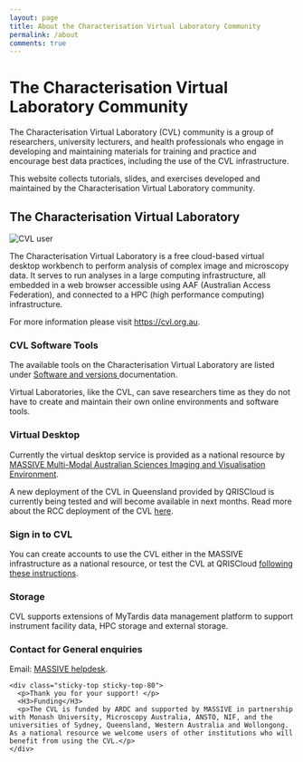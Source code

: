 ```yaml
---
layout: page
title: About the Characterisation Virtual Laboratory Community
permalink: /about
comments: true
---
```


<div class="row justify-content-between">
  <div class="col-md-8 pr-5">
    <H1>The Characterisation Virtual Laboratory Community</H1>
    <p>The Characterisation Virtual Laboratory (CVL) community is a group of researchers, university lecturers, and health professionals who engage in developing and maintaining materials for training and practice and encourage best data practices, including the use of the CVL infrastructure.</p>
    <p>This website collects tutorials, slides, and exercises developed and
    maintained by the Characterisation Virtual Laboratory community.</p>
    <H2>The Characterisation Virtual Laboratory</H2>
    <div class="mb-5"><img class="shadow-lg" src="{{site.baseurl}}/assets/images/cvl-woman.jpg" alt="CVL user" /></div>
    <p>The Characterisation Virtual Laboratory is a free cloud-based virtual desktop workbench to perform
      analysis of complex image and microscopy data. It serves to run analyses
      in a large computing infrastructure, all embedded in a web browser
      accessible using AAF (Australian Access Federation), and connected to a
      HPC (high performance computing) infrastructure.</p>
    <p>For more information please visit <a target="_blank" href="https://cvl.org.au">https://cvl.org.au</a>.</p>
    <H3>CVL Software Tools</H3>
    <p>The available tools on the Characterisation Virtual Laboratory are listed under <a target="_blank" href="https://docs.massive.org.au/M3/software/software.html">Software and versions </a>documentation.</p>
    <p>Virtual Laboratories, like the CVL, can save researchers time as they do not have to create and
     maintain their own online environments and software tools.</p>
    <H3>Virtual Desktop</H3>
    <p>Currently the virtual desktop service is provided as a national resource by <a target="_blank" href="https://www.massive.org.au/">MASSIVE Multi-Modal Australian Sciences Imaging and Visualisation Environment</a>.</p>  
    <p>A new deployment of the CVL in Queensland  provided by QRISCloud is currently being tested and will become available in next months. Read more about the RCC deployment of the CVL <a target="_blank" href="https://rcc.uq.edu.au/article/2019/02/rcc-works-virtual-lab-imaging-research">here</a>.</p>
    <H3>Sign in to CVL</H3>
    <p>You can create accounts to use the CVL either in the MASSIVE infrastructure as a national resource, or test the CVL at QRISCloud <a href="tags#sign-in">following these instructions</a>. </p>
    <H3>Storage</H3>
    <p>CVL supports extensions of MyTardis data management platform to support instrument facility data, HPC storage and external storage.</p>
    <H3>Contact for General enquiries</H3>
    <p>Email: <a href="mailto:help@massive.org.au">MASSIVE helpdesk</a>.</p>
  </div>

  <div class="col-md-4">

    <div class="sticky-top sticky-top-80">
      <p>Thank you for your support! </p>
      <H3>Funding</H3>
      <p>The CVL is funded by ARDC and supported by MASSIVE in partnership with Monash University, Microscopy Australia, ANSTO, NIF, and the universities of Sydney, Queensland, Western Australia and Wollongong. As a national resource we welcome users of other institutions who will benefit from using the CVL.</p>
    </div>
  </div>
</div>
